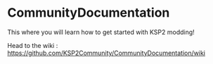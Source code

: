# CommunityDocumentation
This where you will learn how to get started with KSP2 modding!

Head to the wiki : https://github.com/KSP2Community/CommunityDocumentation/wiki
